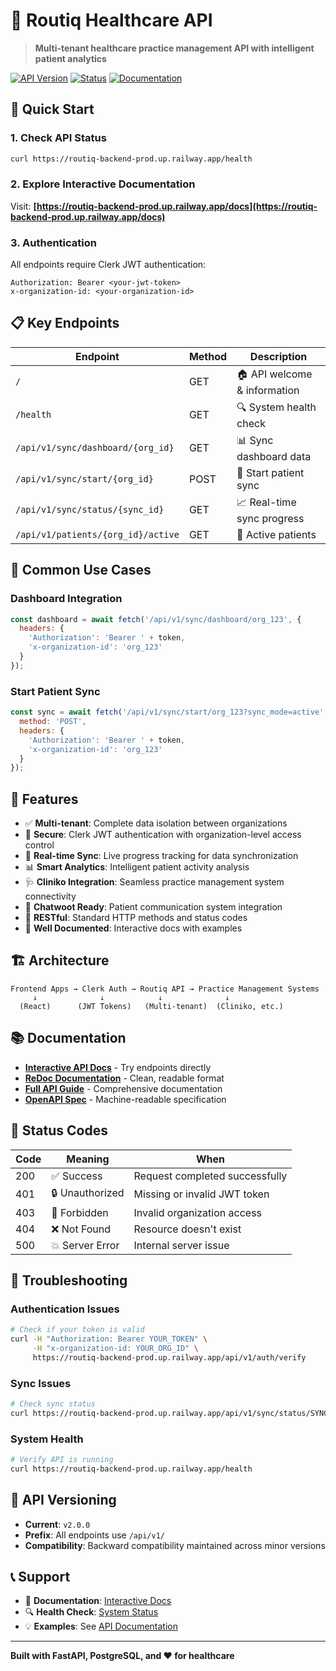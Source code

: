 # 🏥 Routiq Healthcare API

> **Multi-tenant healthcare practice management API with intelligent patient analytics**

[![API Version](https://img.shields.io/badge/API-v2.0.0-blue)](https://routiq-backend-prod.up.railway.app/docs)
[![Status](https://img.shields.io/badge/Status-Production-green)](https://routiq-backend-prod.up.railway.app/health)
[![Documentation](https://img.shields.io/badge/Docs-Interactive-orange)](https://routiq-backend-prod.up.railway.app/docs)

## 🚀 Quick Start

### 1. Check API Status
```bash
curl https://routiq-backend-prod.up.railway.app/health
```

### 2. Explore Interactive Documentation
Visit: **[https://routiq-backend-prod.up.railway.app/docs](https://routiq-backend-prod.up.railway.app/docs)**

### 3. Authentication
All endpoints require Clerk JWT authentication:
```http
Authorization: Bearer <your-jwt-token>
x-organization-id: <your-organization-id>
```

## 📋 Key Endpoints

| Endpoint | Method | Description |
|----------|--------|-------------|
| `/` | GET | 🏠 API welcome & information |
| `/health` | GET | 🔍 System health check |
| `/api/v1/sync/dashboard/{org_id}` | GET | 📊 Sync dashboard data |
| `/api/v1/sync/start/{org_id}` | POST | 🔄 Start patient sync |
| `/api/v1/sync/status/{sync_id}` | GET | 📈 Real-time sync progress |
| `/api/v1/patients/{org_id}/active` | GET | 👥 Active patients |

## 🎯 Common Use Cases

### Dashboard Integration
```javascript
const dashboard = await fetch('/api/v1/sync/dashboard/org_123', {
  headers: {
    'Authorization': 'Bearer ' + token,
    'x-organization-id': 'org_123'
  }
});
```

### Start Patient Sync
```javascript
const sync = await fetch('/api/v1/sync/start/org_123?sync_mode=active', {
  method: 'POST',
  headers: {
    'Authorization': 'Bearer ' + token,
    'x-organization-id': 'org_123'
  }
});
```

## 🔧 Features

- ✅ **Multi-tenant**: Complete data isolation between organizations
- 🔐 **Secure**: Clerk JWT authentication with organization-level access control
- 🔄 **Real-time Sync**: Live progress tracking for data synchronization
- 📊 **Smart Analytics**: Intelligent patient activity analysis
- 🩺 **Cliniko Integration**: Seamless practice management system connectivity
- 💬 **Chatwoot Ready**: Patient communication system integration
- 📱 **RESTful**: Standard HTTP methods and status codes
- 📖 **Well Documented**: Interactive docs with examples

## 🏗️ Architecture

```
Frontend Apps → Clerk Auth → Routiq API → Practice Management Systems
     ↓              ↓            ↓              ↓
  (React)      (JWT Tokens)   (Multi-tenant)  (Cliniko, etc.)
```

## 📚 Documentation

- **[Interactive API Docs](https://routiq-backend-prod.up.railway.app/docs)** - Try endpoints directly
- **[ReDoc Documentation](https://routiq-backend-prod.up.railway.app/redoc)** - Clean, readable format
- **[Full API Guide](docs/API_DOCUMENTATION.md)** - Comprehensive documentation
- **[OpenAPI Spec](https://routiq-backend-prod.up.railway.app/openapi.json)** - Machine-readable specification

## 🚦 Status Codes

| Code | Meaning | When |
|------|---------|------|
| 200 | ✅ Success | Request completed successfully |
| 401 | 🔒 Unauthorized | Missing or invalid JWT token |
| 403 | 🚫 Forbidden | Invalid organization access |
| 404 | ❌ Not Found | Resource doesn't exist |
| 500 | 💥 Server Error | Internal server issue |

## 🐛 Troubleshooting

### Authentication Issues
```bash
# Check if your token is valid
curl -H "Authorization: Bearer YOUR_TOKEN" \
     -H "x-organization-id: YOUR_ORG_ID" \
     https://routiq-backend-prod.up.railway.app/api/v1/auth/verify
```

### Sync Issues
```bash
# Check sync status
curl https://routiq-backend-prod.up.railway.app/api/v1/sync/status/SYNC_ID
```

### System Health
```bash
# Verify API is running
curl https://routiq-backend-prod.up.railway.app/health
```

## 🔄 API Versioning

- **Current**: `v2.0.0`
- **Prefix**: All endpoints use `/api/v1/`
- **Compatibility**: Backward compatibility maintained across minor versions

## 📞 Support

- 📖 **Documentation**: [Interactive Docs](https://routiq-backend-prod.up.railway.app/docs)
- 🔍 **Health Check**: [System Status](https://routiq-backend-prod.up.railway.app/health)
- 💡 **Examples**: See [API Documentation](docs/API_DOCUMENTATION.md)

---

**Built with FastAPI, PostgreSQL, and ❤️ for healthcare** 
